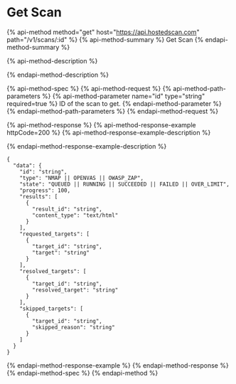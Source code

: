 # Get Scan

{% api-method method="get" host="https://api.hostedscan.com" path="/v1/scans/:id" %}
{% api-method-summary %}
Get Scan
{% endapi-method-summary %}

{% api-method-description %}

{% endapi-method-description %}

{% api-method-spec %}
{% api-method-request %}
{% api-method-path-parameters %}
{% api-method-parameter name="id" type="string" required=true %}
ID of the scan to get.
{% endapi-method-parameter %}
{% endapi-method-path-parameters %}
{% endapi-method-request %}

{% api-method-response %}
{% api-method-response-example httpCode=200 %}
{% api-method-response-example-description %}

{% endapi-method-response-example-description %}

```
{
  "data": {
    "id": "string",
    "type": "NMAP || OPENVAS || OWASP_ZAP",
    "state": "QUEUED || RUNNING || SUCCEEDED || FAILED || OVER_LIMIT",
    "progress": 100,
    "results": [
      {
        "result_id": "string",
        "content_type": "text/html"
      }
    ],
    "requested_targets": [
      {
        "target_id": "string",
        "target": "string"
      }
    ],
    "resolved_targets": [
      {
        "target_id": "string",
        "resolved_target": "string"
      }
    ],
    "skipped_targets": [
      {
        "target_id": "string",
        "skipped_reason": "string"
      }
    ]
  }
}
```
{% endapi-method-response-example %}
{% endapi-method-response %}
{% endapi-method-spec %}
{% endapi-method %}



